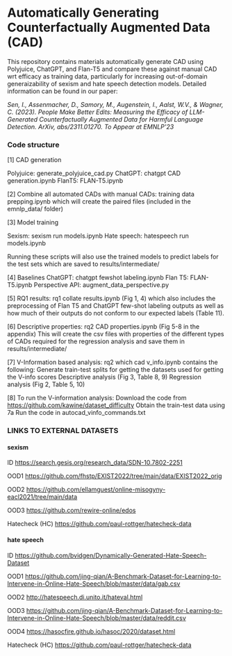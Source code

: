 # Automatically Generating Counterfactually Augmented Data (CAD)

This repository contains materials automatically generate CAD using Polyjuice, ChatGPT, and Flan-T5 and compare these against manual CAD wrt efficacy as training data, particularly for increasing out-of-domain generaizability of sexism and hate speech detection models. Detailed information can be found in our paper:

*Sen, I., Assenmacher, D., Samory, M., Augenstein, I., Aalst, W.V., & Wagner, C. (2023). People Make Better Edits: Measuring the Efficacy of LLM-Generated Counterfactually Augmented Data for Harmful Language Detection. ArXiv, abs/2311.01270. To Appear at EMNLP'23*

### Code structure

[1] CAD generation

Polyjuice: generate_polyjuice_cad.py
ChatGPT: chatgpt CAD generation.ipynb
FlanT5: FLAN-T5.ipynb

[2] Combine all automated CADs with manual CADs: training data prepping.ipynb which will create the paired files (included in the emnlp_data/ folder)

[3] Model training

Sexism: sexism run models.ipynb
Hate speech: hatespeech run models.ipynb

Running these scripts will also use the trained models to predict labels for the test sets which are saved to results/intermediate/

[4] Baselines
ChatGPT: chatgpt fewshot labeling.ipynb
Flan T5: FLAN-T5.ipynb
Perspective API: augment_data_perspective.py

[5] RQ1 results: rq1 collate results.ipynb (Fig 1, 4) which also includes the preprocessing of Flan T5 and ChatGPT few-shot labeling outputs as well as how much of their outputs do not conform to our expected labels (Table 11). 

[6] Descriptive properties: rq2 CAD properties.ipynb (Fig 5-8 in the appendix)
This will create the csv files with properties of the different types of CADs required for the regression analysis and save them in results/intermediate/

[7] V-Information based analysis:  rq2 which cad v_info.ipynb contains the following:
Generate train-test splits for getting the datasets used for getting the V-info scores
Descriptive analysis (Fig 3, Table 8, 9)
Regression analysis (Fig 2, Table 5, 10)

[8] To run the V-information analysis:
Download the code from https://github.com/kawine/dataset_difficulty 
Obtain the train-test data using 7a
Run the code in autocad_vinfo_commands.txt


### LINKS TO EXTERNAL DATASETS

#### sexism

ID	https://search.gesis.org/research_data/SDN-10.7802-2251

OOD1	https://github.com/fhstp/EXIST2022/tree/main/data/EXIST2022_orig

OOD2	https://github.com/ellamguest/online-misogyny-eacl2021/tree/main/data

OOD3	https://github.com/rewire-online/edos

Hatecheck (HC)	https://github.com/paul-rottger/hatecheck-data

#### hate speech

ID	https://github.com/bvidgen/Dynamically-Generated-Hate-Speech-Dataset

OOD1	https://github.com/jing-qian/A-Benchmark-Dataset-for-Learning-to-Intervene-in-Online-Hate-Speech/blob/master/data/gab.csv

OOD2	http://hatespeech.di.unito.it/hateval.html

OOD3	https://github.com/jing-qian/A-Benchmark-Dataset-for-Learning-to-Intervene-in-Online-Hate-Speech/blob/master/data/reddit.csv

OOD4	https://hasocfire.github.io/hasoc/2020/dataset.html

Hatecheck (HC)	https://github.com/paul-rottger/hatecheck-data